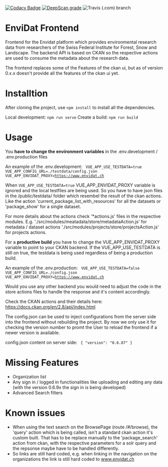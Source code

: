 [![Codacy Badge](https://api.codacy.com/project/badge/Grade/ddf970eec3da4b668f90bb03d012872e)](https://www.codacy.com/gh/EnviDat/envidat_frontend?utm_source=github.com&amp;utm_medium=referral&amp;utm_content=EnviDat/envidat_frontend&amp;utm_campaign=Badge_Grade)
[![DeepScan grade](https://deepscan.io/api/teams/6114/projects/7972/branches/89555/badge/grade.svg)](https://deepscan.io/dashboard#view=project&tid=6114&pid=7972&bid=89555)
![Travis (.com) branch](https://img.shields.io/travis/com/EnviDat/envidat_frontend/develop)

# EnviDat Frontend
Frontend for the Envidat platform which provides environmental research data from researchers of the Swiss Federal Institute for Forest, Snow and Landscape.
The backend API is based on CKAN so the respective actions are used to consume the metadata about the research data.

The frontend replaces some of the Features of the ckan ui, but as of version 0.x.x doesn't provide all the features of the ckan ui yet.

# Installtion
After cloning the project, use <code>npm install</code> to install all the dependencies.

Local development: <code>npm run serve</code>
Create a build: <code>npm run build</code>


# Usage
You **have to change the environment variables** in the .env.development / .env.production files

An example of the .env.development:
<code>
  VUE_APP_USE_TESTDATA=true
  VUE_APP_CONFIG_URL=./testdata/config.json
  VUE_APP_ENVIDAT_PROXY=https://www.envidat.ch
</code>

When <code>VUE_APP_USE_TESTDATA=true</code> VUE_APP_ENVIDAT_PROXY variable is ignored and the
local testfiles are being used. So you have to have json files in the /public/testdata/ folder which 
resembel the result of the ckan actions. Like the action 'current_package_list_with_resources'
for all the datasets or 'package_show' for a single dataset.

For more details about the actions check '*actions.js' files in the respective modules.
E.g. './src/modules/meatadata/store/metadataAction.js' for metadata / dataset actions
'./src/modules/projects/store/projectsAction.js' for projects actions.

For a **productive build** you have to change the VUE_APP_ENVIDAT_PROXY variable to point to your CKAN backend.
If the VUE_APP_USE_TESTDATA is still on true, the testdata is being used regardless of being
a production build.

An example of the .env.production:
<code>
  VUE_APP_USE_TESTDATA=false
  VUE_APP_CONFIG_URL=./config.json
  VUE_APP_ENVIDAT_PROXY=https://www.envidat.ch
</code>

Would you use any other backend you would need to adjust the code in the store actions files
to handle the response and it's content accordingly.

Check the CKAN actions and their details here: https://docs.ckan.org/en/2.8/api/index.html

The config.json can be used to inject configurations from the server side into the frontend without rebuilding the project.
By now we only use it for checking the version number to promt the User to reload the frontend if a newer version is available.

config.json content on server side:
<code>
{ "version": "0.6.87" }
</code>


# Missing Features

- Organization list
- Any sign in / logged in functionalities like uploading and editing any data (with the version 0.6.9x the sign in is being developed)
- Advanced Search filters

# Known issues

- When using the text search on the BrowsePage (route /#/browse), the 'query' action which is being called, isn't a standard ckan action it's custom built. That has to be replace manually to the 'package_search' action from ckan, with the respective parameters for a solr query and the repsonse maybe have to be handled differently.
- So links are still hard coded, e.g. when linking in the navigation on the organizations the link is still hard coded to www.envidat.ch
